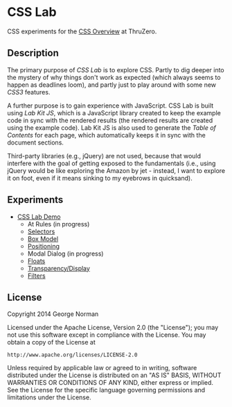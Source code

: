 # CSS Lab

CSS experiments for the [CSS Overview](http://www.thruzero.com/jcat3/apps/resources/resources.jsf?rid=css.overview) at ThruZero.

## Description

The primary purpose of *CSS Lab* is to explore CSS.
Partly to dig deeper into the mystery of why things don't work as expected (which always seems to happen as deadlines loom),
and partly just to play around with some new *CSS3* features.

A further purpose is to gain experience with JavaScript.
CSS Lab is built using *Lab Kit JS*, which is a JavaScript library created to keep the example code in sync with the rendered results (the rendered results are created using the example code).
Lab Kit JS is also used to generate the *Table of Contents* for each page, which automatically keeps it in sync with the document sections.

Third-party libraries (e.g., jQuery) are not used, because that would interfere with the goal of getting exposed to the fundamentals
(i.e., using jQuery would be like exploring the Amazon by jet - instead, I want to explore it on foot, even if it means sinking to my eyebrows in quicksand).

## Experiments

* [CSS Lab Demo](http://www.thruzero.com/pages/jcat3/css-lab/index.html)
  * At Rules (in progress)
  * [Selectors](http://www.thruzero.com/pages/jcat3/css-lab/selectors.html)
  * [Box Model](http://www.thruzero.com/pages/jcat3/css-lab/boxModel.html)
  * [Positioning](http://www.thruzero.com/pages/jcat3/css-lab/positioning.html)
  * Modal Dialog (in progress)
  * [Floats](http://www.thruzero.com/pages/jcat3/css-lab/floats.html)
  * [Transparency/Display](http://www.thruzero.com/pages/jcat3/css-lab/transparencyDisplay.html)
  * [Filters](http://www.thruzero.com/pages/jcat3/css-lab/filters.html)

## License

Copyright 2014 George Norman

Licensed under the Apache License, Version 2.0 (the "License");
you may not use this software except in compliance with the License.
You may obtain a copy of the License at

    http://www.apache.org/licenses/LICENSE-2.0

Unless required by applicable law or agreed to in writing, software
distributed under the License is distributed on an "AS IS" BASIS,
WITHOUT WARRANTIES OR CONDITIONS OF ANY KIND, either express or implied.
See the License for the specific language governing permissions and
limitations under the License.
